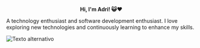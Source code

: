 <p align="center"><b>Hi, I'm Adri! 😺❤️</b></p>
A technology enthusiast and software development enthusiast. I love exploring new technologies and continuously learning to enhance my skills.

![Texto alternativo](https://i.gifer.com/Xa1i.gif)



